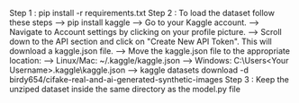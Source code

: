 Step 1 : pip install -r requirements.txt
Step 2 : To load the dataset follow these steps
        --> pip install kaggle
        --> Go to your Kaggle account.
        --> Navigate to Account settings by clicking on your profile picture.
        --> Scroll down to the API section and click on "Create New API Token". This will download a kaggle.json file.
        --> Move the kaggle.json file to the appropriate location:
        --> Linux/Mac: ~/.kaggle/kaggle.json
        --> Windows: C:\Users\<Your Username>\.kaggle\kaggle.json
        --> kaggle datasets download -d birdy654/cifake-real-and-ai-generated-synthetic-images
Step 3 : Keep the unziped dataset inside the same directory as the model.py file
